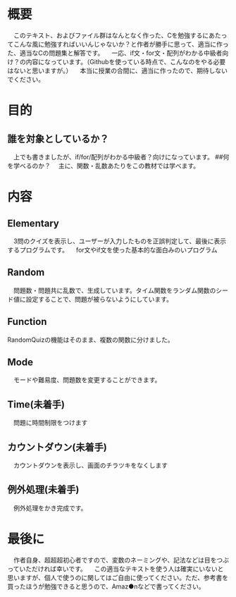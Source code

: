# 概要
　このテキスト、およびファイル群はなんとなく作った、Cを勉強するにあたってこんな風に勉強すればいいんじゃないか？と作者が勝手に思って、適当に作った、適当なCの問題集と解答です。
　一応、if文・for文・配列がわかる中級者向け？の内容になっています。（Githubを使っている時点で、こんなのをやる必要はないと思いますが。）
　本当に授業の合間に、適当に作ったので、期待しないでください。

# 目的
## 誰を対象としているか？
　上でも書きましたが、if/for/配列がわかる中級者？向けになっています。
##何を学べるのか？
　主に、関数・乱数あたりをこの教材では学べます。

# 内容
## Elementary
　3問のクイズを表示し、ユーザーが入力したものを正誤判定して、最後に表示するプログラムです。
　for文やif文を使った基本的な面白みのいプログラム
## Random
　問題数・問題共に乱数で、生成しています。タイム関数をランダム関数のシード値に設定することで、問題が被らないようにしています。
## Function
 RandomQuizの機能はそのまま、複数の関数に分けました。
## Mode
　モードや難易度、問題数を変更することができます。
## Time(未着手)
　問題に時間制限をつけます

## カウントダウン(未着手)
　カウントダウンを表示し、画面のチラツキをなくします

## 例外処理(未着手)
　例外処理をかき完成です。
　
# 最後に
　作者自身、超超超初心者ですので、変数のネーミングや、記法などは目をつぶっていただければ幸いです。
　この適当なテキストを使う人は確実にいないと思いますが、個人で使うのに関してはご自由に使ってください。ただ、参考書を買ったほうが勉強できると思うので、Amaz●nなどで書ってください。

